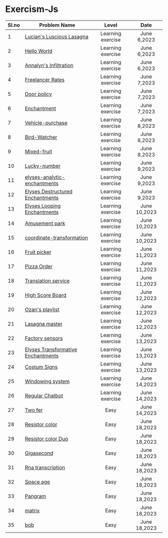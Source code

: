 ﻿# Exercism-Js

Sl.no| Problem Name                                                                       | Level                 |  Date            |
 --- | ------------------------------------------------------                             | :----------------:    |  :-----------:   |
  1  | [Lucian's Luscious Lasagna](./lasagna/)                                            | Learning exercise     |   June 6,2023    |
  2  | [Hello World](./hello-world/)                                                      | Learning exercise     |   June 6,2023    |
  3  | [Annalyn's Infiltration](./annalyns-infiltration/)                                 | Learning exercise     |   June 6,2023    |
  4  | [Freelancer Rates](./freelancer-rates/)                                            | Learning exercise     |   June 7,2023    |
  5  | [Door policy](./poetry-club-door-policy/)                                          | Learning exercise     |   June 7,2023    |
  6  | [Enchantment](./elyses-enchantments/)                                              | Learning exercise     |   June 7,2023    |
  7  | [Vehicle-purchase](./vehicle-purchase/)                                            | Learning exercise     |   June 8,2023    |
  8  | [Bird-Watcher](./bird-watcher/)                                                   | Learning exercise     |   June 8,2023    |
  9  | [Mixed-fruit](./mixed-juices/)                                                     | Learning exercise     |   June 8,2023    |
 10  | [Lucky-number](./lucky-numbers/)                                                   | Learning exercise     |   June 9,2023    |
 11  | [elyses-analytic-enchantments](./elyses-analytic-enchantments/)                    | Learning exercise     |   June 9,2023    |
 12  | [Elyses Destructured Enchantments](./elyses-destructured-enchantments/)           | Learning exercise     |   June 9,2023    |
 13  | [Elyses Looping      Enchantments](./elyses-looping-enchantments/)                 | Learning exercise     |   June 10,2023   |
 14  | [Amusement park](./amusement-park/)                                                | Learning exercise     |   June 10,2023   |
 15  | [coordinate-transformation](./coordinate-transformation/)                          | Learning exercise     |   June 10,2023   |
 16  | [Fruit picker](./fruit-picker/)                                                    | Learning exercise     |   June 11,2023   |
 17  | [Pizza Order](./pizza-order/)                                                      | Learning exercise     |   June 11,2023   |
 18  | [Translation service](./translation-service/)                                      | Learning exercise     |   June 11,2023   |
 19  | [High Score Board](./high-score-board/)                                           | Learning exercise     |   June 12,2023   |
 20  | [Ozan's playlist](./ozans-playlist/)                                               | Learning exercise     |   June 12,2023   |
 21  |[Lasagna master](./lasagna-master/)                                                | Learning exercise     |   June 12,2023   |
 22  | [Factory sensors](./factory-sensors/)                                              | Learning exercise     |   June 13,2023   |
 23  | [Elyses Transformative Enchantments](./elyses-transformative-enchantments/)        | Learning exercise     |   June 13,2023   |
 24  | [Costum Signs](./custom-signs/)                                                   | Learning exercise     |   June 13,2023   |
 25  | [Windowing system](./windowing-system/)                                            | Learning exercise     |   June 14,2023   |
 26  | [Regular Chatbot](./regular-chatbot/)                                              | Learning exercise     |   June 14,2023   |
 27  | [Two fer](./two-fer/)                                                              | Easy                  |   June 14,2023   |
 28  | [Resistor color](./resistor-color/)                                                | Easy                  |   June 18,2023   |
 29  | [Resistor color Duo](./resistor-color-duo/)                                        | Easy                  |   June 18,2023   |
 30  | [Gigasecond](./gigasecond/)                                                        | Easy                  |   June 18,2023   |
 31  | [Rna transcription](./rna-transcription/)                                          | Easy                  |   June 18,2023   |
 32  | [Space age](./space-age/)                                                          | Easy                  |   June 18,2023   |
 33  | [Pangram](./pangram/)                                                              | Easy                  |   June 18,2023   |
 34  | [matrix](./matrix/)                                                                | Easy                  |   June 18,2023   |
 35  | [bob](./bob)                                                                       | Easy                  |   June 18,2023   |
